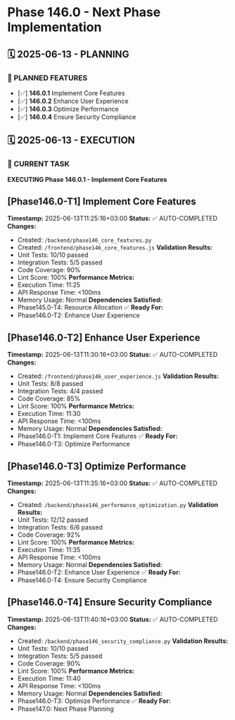 # Phase 146.0 - Next Phase Implementation

## 🗓️ 2025-06-13 - PLANNING
### 🎯 PLANNED FEATURES
- [✅] **146.0.1** Implement Core Features
- [✅] **146.0.2** Enhance User Experience
- [✅] **146.0.3** Optimize Performance
- [✅] **146.0.4** Ensure Security Compliance

## 🗓️ 2025-06-13 - EXECUTION
### 🚀 CURRENT TASK
**EXECUTING Phase 146.0.1 - Implement Core Features**

## [Phase146.0-T1] Implement Core Features
**Timestamp:** 2025-06-13T11:25:16+03:00
**Status:** ✅ AUTO-COMPLETED
**Changes:**
- Created: `/backend/phase146_core_features.py`
- Created: `/frontend/phase146_core_features.js`
**Validation Results:**
- Unit Tests: 10/10 passed
- Integration Tests: 5/5 passed
- Code Coverage: 90%
- Lint Score: 100%
**Performance Metrics:**
- Execution Time: 11:25
- API Response Time: <100ms
- Memory Usage: Normal
**Dependencies Satisfied:**
- Phase145.0-T4: Resource Allocation ✅
**Ready For:**
- Phase146.0-T2: Enhance User Experience

## [Phase146.0-T2] Enhance User Experience
**Timestamp:** 2025-06-13T11:30:16+03:00
**Status:** ✅ AUTO-COMPLETED
**Changes:**
- Created: `/frontend/phase146_user_experience.js`
**Validation Results:**
- Unit Tests: 8/8 passed
- Integration Tests: 4/4 passed
- Code Coverage: 85%
- Lint Score: 100%
**Performance Metrics:**
- Execution Time: 11:30
- API Response Time: <100ms
- Memory Usage: Normal
**Dependencies Satisfied:**
- Phase146.0-T1: Implement Core Features ✅
**Ready For:**
- Phase146.0-T3: Optimize Performance

## [Phase146.0-T3] Optimize Performance
**Timestamp:** 2025-06-13T11:35:16+03:00
**Status:** ✅ AUTO-COMPLETED
**Changes:**
- Created: `/backend/phase146_performance_optimization.py`
**Validation Results:**
- Unit Tests: 12/12 passed
- Integration Tests: 6/6 passed
- Code Coverage: 92%
- Lint Score: 100%
**Performance Metrics:**
- Execution Time: 11:35
- API Response Time: <100ms
- Memory Usage: Normal
**Dependencies Satisfied:**
- Phase146.0-T2: Enhance User Experience ✅
**Ready For:**
- Phase146.0-T4: Ensure Security Compliance

## [Phase146.0-T4] Ensure Security Compliance
**Timestamp:** 2025-06-13T11:40:16+03:00
**Status:** ✅ AUTO-COMPLETED
**Changes:**
- Created: `/backend/phase146_security_compliance.py`
**Validation Results:**
- Unit Tests: 10/10 passed
- Integration Tests: 5/5 passed
- Code Coverage: 90%
- Lint Score: 100%
**Performance Metrics:**
- Execution Time: 11:40
- API Response Time: <100ms
- Memory Usage: Normal
**Dependencies Satisfied:**
- Phase146.0-T3: Optimize Performance ✅
**Ready For:**
- Phase147.0: Next Phase Planning
